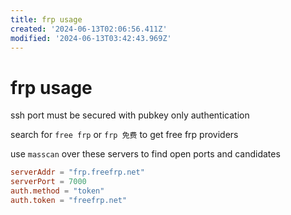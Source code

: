 ```yaml
---
title: frp usage
created: '2024-06-13T02:06:56.411Z'
modified: '2024-06-13T03:42:43.969Z'
---
```


# frp usage

ssh port must be secured with pubkey only authentication

search for `free frp` or `frp 免费` to get free frp providers

use `masscan` over these servers to find open ports and candidates

```toml
serverAddr = "frp.freefrp.net"
serverPort = 7000
auth.method = "token"
auth.token = "freefrp.net"


```
